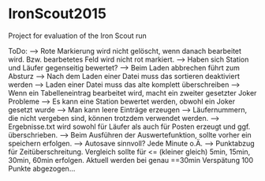 IronScout2015
=============

Project for evaluation of the Iron Scout run

ToDo:
--> Rote Markierung wird nicht gelöscht, wenn danach bearbeitet wird. Bzw. bearbetetes Feld wird nicht rot markiert.
--> Haben sich Station und Läufer gegenseitig bewertet?
--> Beim Laden abbrechen führt zum Absturz
--> Nach dem Laden einer Datei muss das sortieren deaktiviert werden
--> Laden einer Datei muss das alte komplett überschreiben
--> Wenn ein Tabelleneintrag bearbeitet wird, macht ein zweiter gesetzter Joker Probleme
--> Es kann eine Station bewertet werden, obwohl ein Joker gesetzt wurde
--> Man kann leere Einträge erzeugen
--> Läufernummern, die nicht vergeben sind, können trotzdem verwendet werden.
--> Ergebnisse.txt wird sowohl für Läufer als auch für Posten erzeugt und ggf. überschrieben.
--> Beim Ausführen der Auswertefunktion, sollte vorher ein speichern erfolgen.
--> Autosave sinnvoll? Jede Minute o.Ä.
--> Punktabzug für Zeitüberschreitung. Vergleich sollte für <= (kleiner gleich) 5min, 15min, 30min, 60min erfolgen.
    Aktuell werden bei genau ==30min Verspätung 100 Punkte abgezogen...
